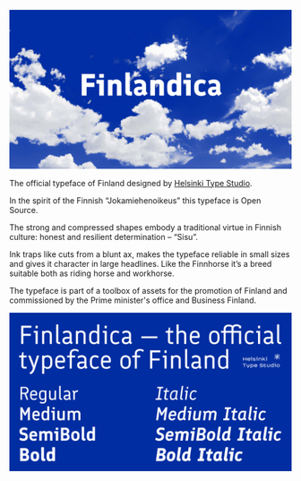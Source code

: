 ![finlandica main image](https://raw.githubusercontent.com/HelsinkiTypeStudio/Finlandica/master/documentation/finlandica-image-1.png)

The official typeface of Finland designed by [Helsinki Type Studio](https://helsinkitypestudio.com).

In the spirit of the Finnish “Jokamiehenoikeus” this typeface is Open Source.

The strong and compressed shapes embody a traditional virtue in Finnish culture: honest and resilient determination – “Sisu”.

Ink traps like cuts from a blunt ax, makes the typeface reliable in small sizes and gives it character in large headlines. Like the Finnhorse it’s a breed suitable both as riding horse and workhorse.

The typeface is part of a toolbox of assets for the promotion of Finland and commissioned by the Prime minister's office and Business Finland.

![finlandica specimen image](https://raw.githubusercontent.com/HelsinkiTypeStudio/Finlandica/master/documentation/finlandica-image-2.png)
